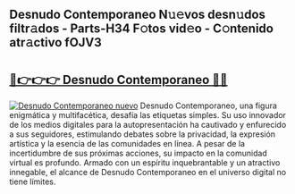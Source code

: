 ## Desnudo Contemporaneo N𝚞𝚎vos desn𝚞dos filtr𝚊dos - Parts-H34 F𝚘tos vid𝚎o - C𝚘ntenido atr𝚊ctivo fOJV3

# <h2><a href="http://mbctzq0.tromn.icu/?c=Desnudo+Contemporaneo">🔗👉👉👉 Desnudo Contemporaneo 🔗🔗</a></h2>

[![Desnudo Contemporaneo nuevo](https://i.imgur.com/pEAQMta.gif)](http://mbctzq0.tromn.icu/?c=Desnudo+Contemporaneo)
Desnudo Contemporaneo, una figura enigmática y multifacética, desafía las etiquetas simples. Su uso innovador de los medios digitales para la autopresentación ha cautivado y enfurecido a sus seguidores, estimulando debates sobre la privacidad, la expresión artística y la esencia de las comunidades en línea. A pesar de la incertidumbre de sus próximas acciones, su impacto en la comunidad virtual es profundo. Armado con un espíritu inquebrantable y un atractivo innegable, el alcance de Desnudo Contemporaneo en el universo digital no tiene límites.
